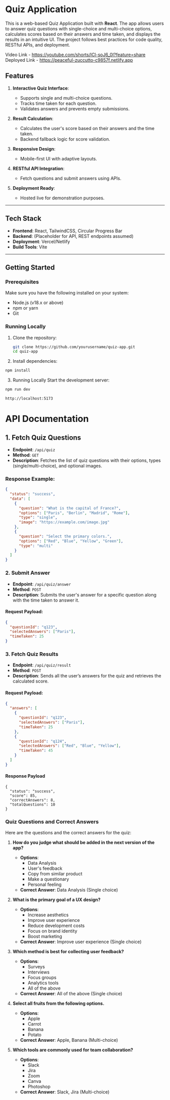 # Quiz Application

This is a web-based Quiz Application built with **React**. The app allows users to answer quiz questions with single-choice and multi-choice options, calculates scores based on their answers and time taken, and displays the results in an intuitive UI. The project follows best practices for code quality, RESTful APIs, and deployment.

Video Link - https://youtube.com/shorts/lCl-soJ6_0I?feature=share
Deployed Link - https://peaceful-zuccutto-c9857f.netlify.app

## Features

1. **Interactive Quiz Interface**: 
   - Supports single and multi-choice questions.
   - Tracks time taken for each question.
   - Validates answers and prevents empty submissions.

2. **Result Calculation**:
   - Calculates the user's score based on their answers and the time taken.
   - Backend fallback logic for score validation.

3. **Responsive Design**: 
   - Mobile-first UI with adaptive layouts.

4. **RESTful API Integration**:
   - Fetch questions and submit answers using APIs.

5. **Deployment Ready**:
   - Hosted live for demonstration purposes.

---


## Tech Stack

- **Frontend**: React, TailwindCSS, Circular Progress Bar
- **Backend**: (Placeholder for API, REST endpoints assumed)
- **Deployment**: Vercel/Netlify
- **Build Tools**: Vite

---

## Getting Started

### Prerequisites

Make sure you have the following installed on your system:

- Node.js (v18.x or above)
- npm or yarn
- Git

### Running Locally

1. Clone the repository:
   ```bash
   git clone https://github.com/yourusername/quiz-app.git
   cd quiz-app
   ```

2. Install dependencies:
  ```bash
  npm install
  ```

3. Running Locally
Start the development server:

```bash
npm run dev
```

```bash
http://localhost:5173
```

# API Documentation

## 1. Fetch Quiz Questions  

- **Endpoint**: `/api/quiz`  
- **Method**: `GET`  
- **Description**: Fetches the list of quiz questions with their options, types (single/multi-choice), and optional images.

### Response Example:
```json
{
  "status": "success",
  "data": [
    {
      "question": "What is the capital of France?",
      "options": ["Paris", "Berlin", "Madrid", "Rome"],
      "type": "single",
      "image": "https://example.com/image.jpg"
    },
    {
      "question": "Select the primary colors.",
      "options": ["Red", "Blue", "Yellow", "Green"],
      "type": "multi"
    }
  ]
}
```

### 2. Submit Answer

- **Endpoint**: `/api/quiz/answer`
- **Method**: `POST`
- **Description**: Submits the user's answer for a specific question along with the time taken to answer it.

#### Request Payload:
```json
{
  "questionId": "q123",
  "selectedAnswers": ["Paris"],
  "timeTaken": 25
}
```

### 3. Fetch Quiz Results

- **Endpoint**: `/api/quiz/result`
- **Method**: `POST`
- **Description**: Sends all the user’s answers for the quiz and retrieves the calculated score.

#### Request Payload:
```json
{
  "answers": [
    { 
      "questionId": "q123", 
      "selectedAnswers": ["Paris"], 
      "timeTaken": 25 
    },
    { 
      "questionId": "q124", 
      "selectedAnswers": ["Red", "Blue", "Yellow"], 
      "timeTaken": 45 
    }
  ]
}
```

#### Response Payload
```
{
  "status": "success",
  "score": 85,
  "correctAnswers": 8,
  "totalQuestions": 10
}
```

### Quiz Questions and Correct Answers

Here are the questions and the correct answers for the quiz:

1. **How do you judge what should be added in the next version of the app?**
   - **Options**:
     - Data Analysis
     - User's feedback
     - Copy from similar product
     - Make a questionary
     - Personal feeling
   - **Correct Answer**: Data Analysis (Single choice)

2. **What is the primary goal of a UX design?**
   - **Options**:
     - Increase aesthetics
     - Improve user experience
     - Reduce development costs
     - Focus on brand identity
     - Boost marketing
   - **Correct Answer**: Improve user experience (Single choice)

3. **Which method is best for collecting user feedback?**
   - **Options**:
     - Surveys
     - Interviews
     - Focus groups
     - Analytics tools
     - All of the above
   - **Correct Answer**: All of the above (Single choice)

4. **Select all fruits from the following options.**
   - **Options**:
     - Apple
     - Carrot
     - Banana
     - Potato
   - **Correct Answer**: Apple, Banana (Multi-choice)

5. **Which tools are commonly used for team collaboration?**
   - **Options**:
     - Slack
     - Jira
     - Zoom
     - Canva
     - Photoshop
   - **Correct Answer**: Slack, Jira (Multi-choice)


